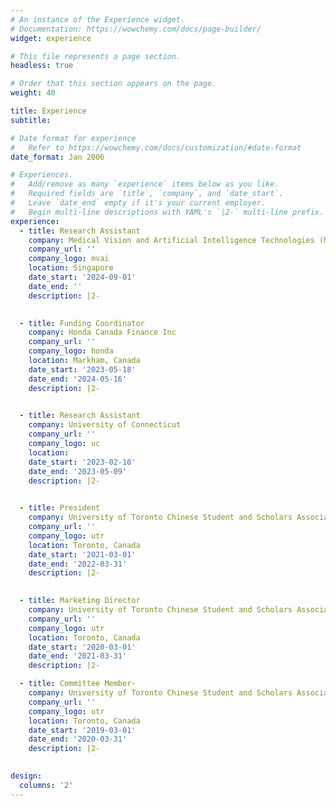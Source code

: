 ```yaml
---
# An instance of the Experience widget.
# Documentation: https://wowchemy.com/docs/page-builder/
widget: experience

# This file represents a page section.
headless: true

# Order that this section appears on the page.
weight: 40

title: Experience
subtitle:

# Date format for experience
#   Refer to https://wowchemy.com/docs/customization/#date-format
date_format: Jan 2006

# Experiences.
#   Add/remove as many `experience` items below as you like.
#   Required fields are `title`, `company`, and `date_start`.
#   Leave `date_end` empty if it's your current employer.
#   Begin multi-line descriptions with YAML's `|2-` multi-line prefix.
experience:
  - title: Research Assistant
    company: Medical Vision and Artificial Intelligence Technologies (MVAIT Lab)
    company_url: ''
    company_logo: mvai
    location: Singapore
    date_start: '2024-09-01'
    date_end: ''
    description: |2-
        

  - title: Funding Coordinator
    company: Honda Canada Finance Inc
    company_url: ''
    company_logo: honda
    location: Markham, Canada
    date_start: '2023-05-18'
    date_end: '2024-05-16'
    description: |2-
       

  - title: Research Assistant
    company: University of Connecticut
    company_url: ''
    company_logo: uc
    location: 
    date_start: '2023-02-10'
    date_end: '2023-05-09'
    description: |2-
      

  - title: President
    company: University of Toronto Chinese Student and Scholars Association (UTCSSA)
    company_url: ''
    company_logo: utr
    location: Toronto, Canada
    date_start: '2021-03-01'
    date_end: '2022-03-31'
    description: |2-
      

  - title: Marketing Director
    company: University of Toronto Chinese Student and Scholars Association (UTCSSA)
    company_url: ''
    company_logo: utr
    location: Toronto, Canada
    date_start: '2020-03-01'
    date_end: '2021-03-31'
    description: |2-

  - title: Committee Member-
    company: University of Toronto Chinese Student and Scholars Association (UTCSSA)
    company_url: ''
    company_logo: utr
    location: Toronto, Canada
    date_start: '2019-03-01'
    date_end: '2020-03-31'
    description: |2-
      

design:
  columns: '2'
---
```

